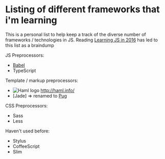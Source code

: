 # Listing of different frameworks that i'm learning
This is a personal list to help keep a track of the diverse number of frameworks / technologies in JS. 
Reading [Learning JS in 2016](https://hackernoon.com/how-it-feels-to-learn-javascript-in-2016-d3a717dd577f) has led to this list as a braindump

JS Preprocessors:
* [Babel](https://babeljs.io/)
* TypeScript

Template / markup preprocessors:
* ![Haml logo](http://haml.info/images/haml.png) http://haml.info/
* [Jade] => renamed to [Pug](https://pugjs.org/api/getting-started.html)

CSS Preprocessors:
* Sass
* Less

Haven't used before:
* Stylus
* CoffeeScript
* Slim
